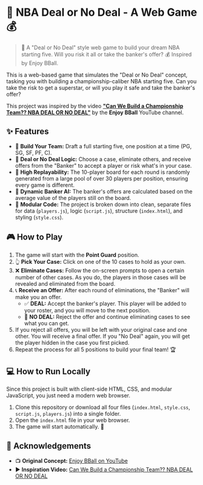 # 🏀 NBA Deal or No Deal - A Web Game 💰

> 🏀 A "Deal or No Deal" style web game to build your dream NBA starting five. Will you risk it all or take the banker's offer? 💰 Inspired by Enjoy BBall.

This is a web-based game that simulates the "Deal or No Deal" concept, tasking you with building a championship-caliber NBA starting five. Can you take the risk to get a superstar, or will you play it safe and take the banker's offer?

This project was inspired by the video [**"Can We Build a Championship Team?? NBA DEAL OR NO DEAL"**](https://www.youtube.com/watch?v=jlpr0-YBnNw) by the **Enjoy BBall** YouTube channel.

## ✨ Features

  * 🏀 **Build Your Team:** Draft a full starting five, one position at a time (PG, SG, SF, PF, C).
  * 💼 **Deal or No Deal Logic:** Choose a case, eliminate others, and receive offers from the "Banker" to accept a player or risk what's in your case.
  * 🔁 **High Replayability:** The 10-player board for each round is randomly generated from a large pool of over 30 players per position, ensuring every game is different.
  * 🤖 **Dynamic Banker AI:** The banker's offers are calculated based on the average value of the players still on the board.
  * 📁 **Modular Code:** The project is broken down into clean, separate files for data (`players.js`), logic (`script.js`), structure (`index.html`), and styling (`style.css`).

## 🎮 How to Play

1.  The game will start with the **Point Guard** position.
2.  👆 **Pick Your Case:** Click on one of the 10 cases to hold as your own.
3.  ❌ **Eliminate Cases:** Follow the on-screen prompts to open a certain number of other cases. As you do, the players in those cases will be revealed and eliminated from the board.
4.  📞 **Receive an Offer:** After each round of eliminations, the "Banker" will make you an offer.
      * ✅ **DEAL:** Accept the banker's player. This player will be added to your roster, and you will move to the next position.
      * 🚫 **NO DEAL:** Reject the offer and continue eliminating cases to see what you can get.
5.  If you reject all offers, you will be left with your original case and one other. You will receive a final offer. If you "No Deal" again, you will get the player hidden in the case you first picked.
6.  Repeat the process for all 5 positions to build your final team\! 🏆

## 💻 How to Run Locally

Since this project is built with client-side HTML, CSS, and modular JavaScript, you just need a modern web browser.

1.  Clone this repository or download all four files (`index.html`, `style.css`, `script.js`, `players.js`) into a single folder.
2.  Open the `index.html` file in your web browser.
3.  The game will start automatically. 🚀

## 🙏 Acknowledgements

  * 📺 **Original Concept:** [Enjoy BBall on YouTube](https://www.google.com/search?q=https://www.youtube.com/%40EnjoyBBall)
  * ▶️ **Inspiration Video:** [Can We Build a Championship Team?? NBA DEAL OR NO DEAL](https://www.youtube.com/watch?v=jlpr0-YBnNw)
